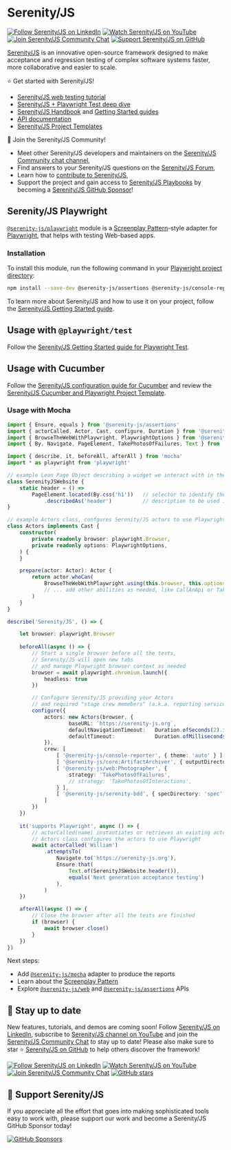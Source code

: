 # Serenity/JS

[![Follow Serenity/JS on LinkedIn](https://img.shields.io/badge/Follow-Serenity%2FJS%20-0077B5?logo=linkedin)](https://www.linkedin.com/company/serenity-js)
[![Watch Serenity/JS on YouTube](https://img.shields.io/badge/Watch-@serenity--js-E62117?logo=youtube)](https://www.youtube.com/@serenity-js)
[![Join Serenity/JS Community Chat](https://img.shields.io/badge/Chat-Serenity%2FJS%20Community-FBD30B?logo=matrix)](https://matrix.to/#/#serenity-js:gitter.im)
[![Support Serenity/JS on GitHub](https://img.shields.io/badge/Support-@serenity--js-703EC8?logo=github)](https://github.com/sponsors/serenity-js)

[Serenity/JS](https://serenity-js.org) is an innovative open-source framework designed to make acceptance and regression testing
of complex software systems faster, more collaborative and easier to scale.

⭐️ Get started with Serenity/JS!
- [Serenity/JS web testing tutorial](https://serenity-js.org/handbook/web-testing/your-first-web-scenario)
- [Serenity/JS + Playwright Test deep dive](https://serenity-js.org/handbook/test-runners/playwright-test/)
- [Serenity/JS Handbook](https://serenity-js.org/handbook) and [Getting Started guides](https://serenity-js.org/handbook/getting-started/)
- [API documentation](https://serenity-js.org/api/)
- [Serenity/JS Project Templates](https://serenity-js.org/handbook/project-templates/)

👋 Join the Serenity/JS Community!
- Meet other Serenity/JS developers and maintainers on the [Serenity/JS Community chat channel](https://matrix.to/#/#serenity-js:gitter.im),
- Find answers to your Serenity/JS questions on the [Serenity/JS Forum](https://github.com/orgs/serenity-js/discussions/categories/how-do-i),
- Learn how to [contribute to Serenity/JS](https://serenity-js.org/community/contributing/),
- Support the project and gain access to [Serenity/JS Playbooks](https://github.com/serenity-js/playbooks) by becoming a [Serenity/JS GitHub Sponsor](https://github.com/sponsors/serenity-js)!

## Serenity/JS Playwright

[`@serenity-js/playwright`](https://serenity-js.org/api/playwright/) module is a [Screenplay Pattern](https://serenity-js.org/handbook/design/screenplay-pattern/)-style adapter
for [Playwright](https://playwright.dev/), that helps with testing Web-based apps.

### Installation

To install this module, run the following command in your [Playwright project directory](https://playwright.dev/docs/intro):

```bash
npm install --save-dev @serenity-js/assertions @serenity-js/console-reporter @serenity-js/core @serenity-js/serenity-bdd @serenity-js/web @serenity-js/playwright
```

To learn more about Serenity/JS and how to use it on your project, follow the [Serenity/JS Getting Started guide](https://serenity-js.org/handbook/getting-started/).

## Usage with `@playwright/test`

Follow the [Serenity/JS Getting Started guide for Playwright Test](https://serenity-js.org/handbook/getting-started/serenity-js-with-playwright-test/).

## Usage with Cucumber

Follow the [Serenity/JS configuration guide for Cucumber](https://serenity-js.org/handbook/test-runners/cucumber/)
and review the [Serenity/JS Cucumber and Playwright Project Template](https://github.com/serenity-js/serenity-js-cucumber-playwright-template).

### Usage with Mocha

```typescript
import { Ensure, equals } from '@serenity-js/assertions'
import { actorCalled, Actor, Cast, configure, Duration } from '@serenity-js/core'
import { BrowseTheWebWithPlaywright, PlaywrightOptions } from '@serenity-js/playwright'
import { By, Navigate, PageElement, TakePhotosOfFailures, Text } from '@serenity-js/web'

import { describe, it, beforeAll, afterAll } from 'mocha'
import * as playwright from 'playwright'

// example Lean Page Object describing a widget we interact with in the test
class SerenityJSWebsite {                   
    static header = () => 
        PageElement.located(By.css('h1'))   // selector to identify the interactable element
            .describedAs('header')          // description to be used in reports
}

// example Actors class, confgures Serenity/JS actors to use Playwright
class Actors implements Cast {              
    constructor(                            
        private readonly browser: playwright.Browser,
        private readonly options: PlaywrightOptions,
    ) {
    }

    prepare(actor: Actor): Actor {
        return actor.whoCan(
            BrowseTheWebWithPlaywright.using(this.browser, this.options),
            // ... add other abilities as needed, like CallAnApi or TakeNotes
        )
    }
}

describe('Serenity/JS', () => {

    let browser: playwright.Browser
    
    beforeAll(async () => {
        // Start a single browser before all the tests,
        // Serenity/JS will open new tabs
        // and manage Playwright browser context as needed  
        browser = await playwright.chromium.launch({
            headless: true
        })

        // Configure Serenity/JS providing your Actors
        // and required "stage crew memebers" (a.k.a. reporting services)
        configure({
            actors: new Actors(browser, {
                    baseURL: `https://serenity-js.org`,
                    defaultNavigationTimeout:   Duration.ofSeconds(2).inMilliseconds(),
                    defaultTimeout:             Duration.ofMilliseconds(750).inMilliseconds(),
            }),
            crew: [
                [ '@serenity-js/console-reporter', { theme: 'auto' } ],
                [ '@serenity-js/core:ArtifactArchiver', { outputDirectory: 'target/site/serenity' } ],
                [ '@serenity-js/web:Photographer', {
                    strategy: 'TakePhotosOfFailures',
                    // strategy: 'TakePhotosOfInteractions',
                } ],
                [ '@serenity-js/serenity-bdd', { specDirectory: 'spec' } ],
            ]
        })
    })
    
    it('supports Playwright', async () => {
        // actorCalled(name) instantiates or retrieves an existing actor identified by name
        // Actors class configures the actors to use Playwright 
        await actorCalled('William')                                
            .attemptsTo(
                Navigate.to('https://serenity-js.org'),
                Ensure.that(
                    Text.of(SerenityJSWebsite.header()),
                    equals('Next generation acceptance testing')
                ),
            )
    })

    afterAll(async () => {
        // Close the browser after all the tests are finished
        if (browser) {
            await browser.close()
        }
    })
})
```

Next steps:
- Add [`@serenity-js/mocha`](https://serenity-js.org/api/mocha/) adapter to produce the reports
- Learn about the [Screenplay Pattern](https://serenity-js.org/handbook/design/screenplay-pattern.html)
- Explore [`@serenity-js/web`](https://serenity-js.org/api/web) and [`@serenity-js/assertions`](https://serenity-js.org/api/assertions) APIs

## 📣 Stay up to date

New features, tutorials, and demos are coming soon!
Follow [Serenity/JS on LinkedIn](https://www.linkedin.com/company/serenity-js),
subscribe to [Serenity/JS channel on YouTube](https://www.youtube.com/@serenity-js) and join the [Serenity/JS Community Chat](https://matrix.to/#/#serenity-js:gitter.im) to stay up to date!
Please also make sure to star ⭐️ [Serenity/JS on GitHub](https://github.com/serenity-js/serenity-js) to help others discover the framework!

[![Follow Serenity/JS on LinkedIn](https://img.shields.io/badge/Follow-Serenity%2FJS%20-0077B5?logo=linkedin)](https://www.linkedin.com/company/serenity-js)
[![Watch Serenity/JS on YouTube](https://img.shields.io/badge/Watch-@serenity--js-E62117?logo=youtube)](https://www.youtube.com/@serenity-js)
[![Join Serenity/JS Community Chat](https://img.shields.io/badge/Chat-Serenity%2FJS%20Community-FBD30B?logo=matrix)](https://matrix.to/#/#serenity-js:gitter.im)
[![GitHub stars](https://img.shields.io/github/stars/serenity-js/serenity-js?label=Serenity%2FJS&logo=github&style=badge)](https://github.com/serenity-js/serenity-js)

## 💛 Support Serenity/JS

If you appreciate all the effort that goes into making sophisticated tools easy to work with, please support our work and become a Serenity/JS GitHub Sponsor today!

[![GitHub Sponsors](https://img.shields.io/badge/Support%20@serenity%2FJS-703EC8?style=for-the-badge&logo=github&logoColor=white)](https://github.com/sponsors/serenity-js)
